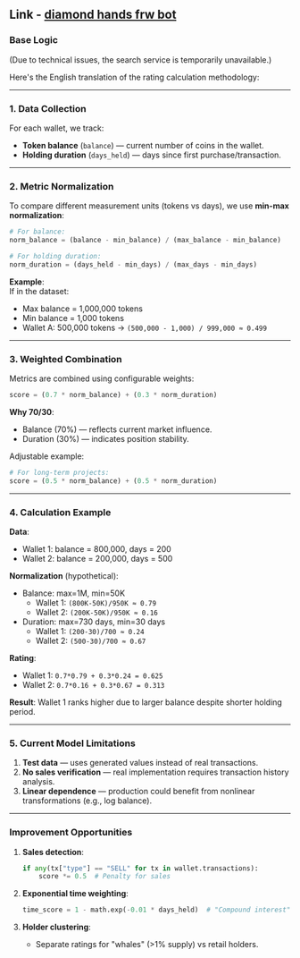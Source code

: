 ## Link - [diamond hands frw bot](https://t.me/diamondhandsfrw_bot)

### Base Logic
(Due to technical issues, the search service is temporarily unavailable.)

Here's the English translation of the rating calculation methodology:

---

### **1. Data Collection**  
For each wallet, we track:  
- **Token balance** (`balance`) — current number of coins in the wallet.  
- **Holding duration** (`days_held`) — days since first purchase/transaction.  

---

### **2. Metric Normalization**  
To compare different measurement units (tokens vs days), we use **min-max normalization**:  

```python  
# For balance:  
norm_balance = (balance - min_balance) / (max_balance - min_balance)  

# For holding duration:  
norm_duration = (days_held - min_days) / (max_days - min_days)  
```  

**Example**:  
If in the dataset:  
- Max balance = 1,000,000 tokens  
- Min balance = 1,000 tokens  
- Wallet A: 500,000 tokens → `(500,000 - 1,000) / 999,000 ≈ 0.499`  

---

### **3. Weighted Combination**  
Metrics are combined using configurable weights:  
```python  
score = (0.7 * norm_balance) + (0.3 * norm_duration)  
```  

**Why 70/30**:  
- Balance (70%) — reflects current market influence.  
- Duration (30%) — indicates position stability.  

Adjustable example:  
```python  
# For long-term projects:  
score = (0.5 * norm_balance) + (0.5 * norm_duration)  
```  

---

### **4. Calculation Example**  
**Data**:  
- Wallet 1: balance = 800,000, days = 200  
- Wallet 2: balance = 200,000, days = 500  

**Normalization** (hypothetical):  
- Balance: max=1M, min=50K  
  - Wallet 1: `(800K-50K)/950K ≈ 0.79`  
  - Wallet 2: `(200K-50K)/950K ≈ 0.16`  
- Duration: max=730 days, min=30 days  
  - Wallet 1: `(200-30)/700 ≈ 0.24`  
  - Wallet 2: `(500-30)/700 ≈ 0.67`  

**Rating**:  
- Wallet 1: `0.7*0.79 + 0.3*0.24 = 0.625`  
- Wallet 2: `0.7*0.16 + 0.3*0.67 = 0.313`  

**Result**: Wallet 1 ranks higher due to larger balance despite shorter holding period.  

---

### **5. Current Model Limitations**  
1. **Test data** — uses generated values instead of real transactions.  
2. **No sales verification** — real implementation requires transaction history analysis.  
3. **Linear dependence** — production could benefit from nonlinear transformations (e.g., log balance).  

---

### **Improvement Opportunities**  
1. **Sales detection**:  
   ```python  
   if any(tx["type"] == "SELL" for tx in wallet.transactions):  
       score *= 0.5  # Penalty for sales  
   ```  

2. **Exponential time weighting**:  
   ```python  
   time_score = 1 - math.exp(-0.01 * days_held)  # "Compound interest" of time  
   ```  

3. **Holder clustering**:  
   - Separate ratings for "whales" (>1% supply) vs retail holders.  
